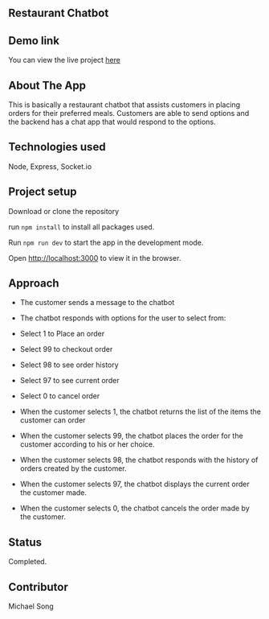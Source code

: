 ## Restaurant Chatbot

## Demo link

You can view the live project [here](https://the-restaurant-chatbot.onrender.com/)

## About The App

This is basically a restaurant chatbot that assists customers in placing orders for their preferred meals. Customers are able to send options and the backend has a chat app that would respond to the options. 

## Technologies used

Node, Express, Socket.io

## Project setup

Download or clone the repository

run `npm install` to install all packages used.

Run `npm run dev` to start the app in the development mode.

Open [http://localhost:3000](http://localhost:3000) to view it in the browser.

## Approach

- The customer sends a message to the chatbot

- The chatbot responds with options for the user to select from:

- Select 1 to Place an order
- Select 99 to checkout order
- Select 98 to see order history
- Select 97 to see current order
- Select 0 to cancel order

- When the customer selects 1, the chatbot returns the list of the items the customer can order

- When the customer selects 99, the chatbot places the order for the customer according to his or her choice.

- When the customer selects 98, the chatbot responds with the history of orders created by the customer.

- When the customer selects 97, the chatbot displays the current order the customer made.

- When the customer selects 0, the chatbot cancels the order made by the customer.

## Status

Completed.

## Contributor

Michael Song
